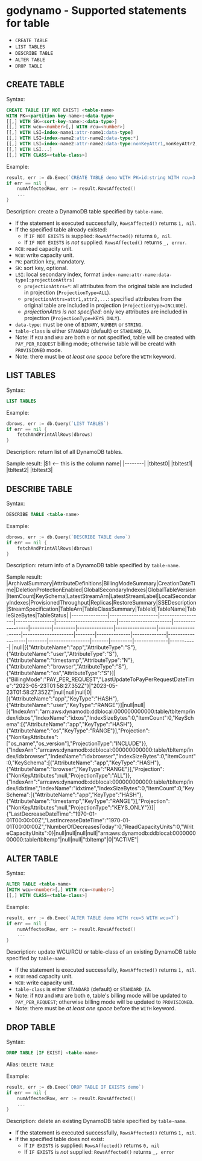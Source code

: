 # godynamo - Supported statements for table

- `CREATE TABLE`
- `LIST TABLES`
- `DESCRIBE TABLE`
- `ALTER TABLE`
- `DROP TABLE`

## CREATE TABLE

Syntax:
```sql
CREATE TABLE [IF NOT EXIST] <table-name>
WITH PK=<partition-key-name>:<data-type>
[[,] WITH SK=<sort-key-name>:<data-type>]
[[,] WITH wcu=<number>[,] WITH rcu=<number>]
[[,] WITH LSI=index-name1:attr-name1:data-type]
[[,] WITH LSI=index-name2:attr-name2:data-type:*]
[[,] WITH LSI=index-name2:attr-name2:data-type:nonKeyAttr1,nonKeyAttr2,nonKeyAttr3,...]
[[,] WITH LSI...]
[[,] WITH CLASS=<table-class>]
```

Example:
```go
result, err := db.Exec(`CREATE TABLE demo WITH PK=id:string WITH rcu=3 WITH wcu=5`)
if err == nil {
	numAffectedRow, err := result.RowsAffected()
	...
}
```

Description: create a DynamoDB table specified by `table-name`.

- If the statement is executed successfully, `RowsAffected()` returns `1, nil`.
- If the specified table already existed:
  - If `IF NOT EXISTS` is supplied: `RowsAffected()` returns `0, nil`.
  - If `IF NOT EXISTS` is _not_ supplied: `RowsAffected()` returns `_, error`.
- `RCU`: read capacity unit.
- `WCU`: write capacity unit.
- `PK`: partition key, mandatory.
- `SK`: sort key, optional.
- `LSI`: local secondary index, format `index-name:attr-name:data-type[:projectionAttrs]`
  - `projectionAttrs=*`: all attributes from the original table are included in projection (`ProjectionType=ALL`).
  - `projectionAttrs=attr1,attr2,...`: specified attributes from the original table are included in projection (`ProjectionType=INCLUDE`).
  - _projectionAttrs is not specified_: only key attributes are included in projection (`ProjectionType=KEYS_ONLY`).
- `data-type`: must be one of `BINARY`, `NUMBER` or `STRING`.
- `table-class` is either `STANDARD` (default) or `STANDARD_IA`.
- Note: if `RCU` and `WRU` are both `0` or not specified, table will be created with `PAY_PER_REQUEST` billing mode; otherwise table will be creatd with `PROVISIONED` mode.
- Note: there must be _at least one space_ before the `WITH` keyword.

## LIST TABLES

Syntax:
```sql
LIST TABLES
```

Example:
```go
dbrows, err := db.Query(`LIST TABLES`)
if err == nil {
	fetchAndPrintAllRows(dbrows)
}
```

Description: return list of all DynamoDB tables.

Sample result:
|$1 <-- this is the column name|
|--------|
|tbltest0|
|tbltest1|
|tbltest2|
|tbltest3|

## DESCRIBE TABLE

Syntax:
```sql
DESCRIBE TABLE <table-name>
```

Example:
```go
dbrows, err := db.Query(`DESCRIBE TABLE demo`)
if err == nil {
	fetchAndPrintAllRows(dbrows)
}
```

Description: return info of a DynamoDB table specified by `table-name`.

Sample result:
|ArchivalSummary|AttributeDefinitions|BillingModeSummary|CreationDateTime|DeletionProtectionEnabled|GlobalSecondaryIndexes|GlobalTableVersion|ItemCount|KeySchema|LatestStreamArn|LatestStreamLabel|LocalSecondaryIndexes|ProvisionedThroughput|Replicas|RestoreSummary|SSEDescription|StreamSpecification|TableArn|TableClassSummary|TableId|TableName|TableSizeBytes|TableStatus|
|---------------|--------------------|------------------|----------------|-------------------------|----------------------|------------------|---------|---------|---------------|-----------------|---------------------|---------------------|--------|--------------|--------------|-------------------|--------|-----------------|-------|---------|--------------|-----------|
|null|[{"AttributeName":"app","AttributeType":"S"},{"AttributeName":"user","AttributeType":"S"},{"AttributeName":"timestamp","AttributeType":"N"},{"AttributeName":"browser","AttributeType":"S"},{"AttributeName":"os","AttributeType":"S"}]|{"BillingMode":"PAY_PER_REQUEST","LastUpdateToPayPerRequestDateTime":"2023-05-23T01:58:27.352Z"}|"2023-05-23T01:58:27.352Z"|null|null|null|0|[{"AttributeName":"app","KeyType":"HASH"},{"AttributeName":"user","KeyType":"RANGE"}]|null|null|[{"IndexArn":"arn:aws:dynamodb:ddblocal:000000000000:table/tbltemp/index/idxos","IndexName":"idxos","IndexSizeBytes":0,"ItemCount":0,"KeySchema":[{"AttributeName":"app","KeyType":"HASH"},{"AttributeName":"os","KeyType":"RANGE"}],"Projection":{"NonKeyAttributes":["os_name","os_version"],"ProjectionType":"INCLUDE"}},{"IndexArn":"arn:aws:dynamodb:ddblocal:000000000000:table/tbltemp/index/idxbrowser","IndexName":"idxbrowser","IndexSizeBytes":0,"ItemCount":0,"KeySchema":[{"AttributeName":"app","KeyType":"HASH"},{"AttributeName":"browser","KeyType":"RANGE"}],"Projection":{"NonKeyAttributes":null,"ProjectionType":"ALL"}},{"IndexArn":"arn:aws:dynamodb:ddblocal:000000000000:table/tbltemp/index/idxtime","IndexName":"idxtime","IndexSizeBytes":0,"ItemCount":0,"KeySchema":[{"AttributeName":"app","KeyType":"HASH"},{"AttributeName":"timestamp","KeyType":"RANGE"}],"Projection":{"NonKeyAttributes":null,"ProjectionType":"KEYS_ONLY"}}]|{"LastDecreaseDateTime":"1970-01-01T00:00:00Z","LastIncreaseDateTime":"1970-01-01T00:00:00Z","NumberOfDecreasesToday":0,"ReadCapacityUnits":0,"WriteCapacityUnits":0}|null|null|null|null|"arn:aws:dynamodb:ddblocal:000000000000:table/tbltemp"|null|null|"tbltemp"|0|"ACTIVE"|

## ALTER TABLE

Syntax:
```sql
ALTER TABLE <table-name>
[WITH wcu=<number>[,] WITH rcu=<number>]
[[,] WITH CLASS=<table-class>]
```

Example:
```go
result, err := db.Exec(`ALTER TABLE demo WITH rcu=5 WITH wcu=7`)
if err == nil {
	numAffectedRow, err := result.RowsAffected()
	...
}
```

Description: update WCU/RCU or table-class of an existing DynamoDB table specified by `table-name`.

- If the statement is executed successfully, `RowsAffected()` returns `1, nil`.
- `RCU`: read capacity unit.
- `WCU`: write capacity unit.
- `table-class` is either `STANDARD` (default) or `STANDARD_IA`.
- Note: if `RCU` and `WRU` are both `0`, table's billing mode will be updated to `PAY_PER_REQUEST`; otherwise billing mode will be updated to `PROVISIONED`.
- Note: there must be _at least one space_ before the `WITH` keyword.

## DROP TABLE

Syntax:
```sql
DROP TABLE [IF EXIST] <table-name>
```

Alias: `DELETE TABLE`

Example:
```go
result, err := db.Exec(`DROP TABLE IF EXISTS demo`)
if err == nil {
	numAffectedRow, err := result.RowsAffected()
	...
}
```

Description: delete an existing DynamoDB table specified by `table-name`.

- If the statement is executed successfully, `RowsAffected()` returns `1, nil`.
- If the specified table does not exist:
  - If `IF EXISTS` is supplied: `RowsAffected()` returns `0, nil`
  - If `IF EXISTS` is _not_ supplied: `RowsAffected()` returns `_, error`
